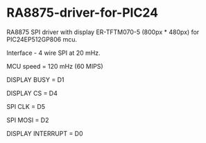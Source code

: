 # RA8875-driver-for-PIC24
RA8875 SPI driver with display ER-TFTM070-5 (800px * 480px) for PIC24EP512GP806 mcu.

Interface - 4 wire SPI at 20 mHz.

MCU speed = 120 mHz (60 MIPS)


DISPLAY BUSY      = D1

DISPLAY CS        = D4

SPI CLK           = D5

SPI MOSI          = D2

DISPLAY INTERRUPT = D0

